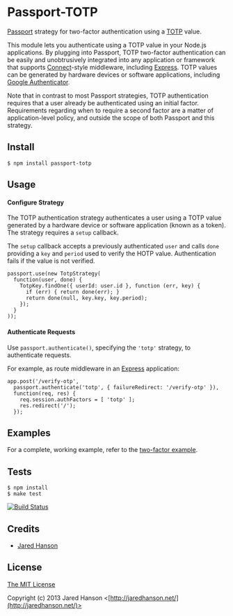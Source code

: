 # Passport-TOTP

[Passport](http://passportjs.org/) strategy for two-factor authentication using
a [TOTP](http://tools.ietf.org/html/rfc6238) value.

This module lets you authenticate using a TOTP value in your Node.js
applications.  By plugging into Passport, TOTP two-factor authentication can be
easily and unobtrusively integrated into any application or framework that
supports [Connect](http://www.senchalabs.org/connect/)-style middleware,
including [Express](http://expressjs.com/).  TOTP values can be generated by
hardware devices or software applications, including [Google Authenticator](https://code.google.com/p/google-authenticator/).

Note that in contrast to most Passport strategies, TOTP authentication requires
that a user already be authenticated using an initial factor.  Requirements
regarding when to require a second factor are a matter of application-level
policy, and outside the scope of both Passport and this strategy.

## Install

    $ npm install passport-totp

## Usage

#### Configure Strategy

The TOTP authentication strategy authenticates a user using a TOTP value
generated by a hardware device or software application (known as a token).  The
strategy requires a `setup` callback.

The `setup` callback accepts a previously authenticated `user` and calls `done`
providing a `key` and `period` used to verify the HOTP value.  Authentication
fails if the value is not verified.

    passport.use(new TotpStrategy(
      function(user, done) {
        TotpKey.findOne({ userId: user.id }, function (err, key) {
          if (err) { return done(err); }
          return done(null, key.key, key.period);
        });
      }
    ));

#### Authenticate Requests

Use `passport.authenticate()`, specifying the `'totp'` strategy, to authenticate
requests.

For example, as route middleware in an [Express](http://expressjs.com/)
application:

    app.post('/verify-otp', 
      passport.authenticate('totp', { failureRedirect: '/verify-otp' }),
      function(req, res) {
        req.session.authFactors = [ 'totp' ];
        res.redirect('/');
      });

## Examples

For a complete, working example, refer to the [two-factor example](https://github.com/jaredhanson/passport-totp/tree/master/examples/two-factor).

## Tests

    $ npm install
    $ make test

[![Build Status](https://secure.travis-ci.org/jaredhanson/passport-totp.png)](http://travis-ci.org/jaredhanson/passport-totp)

## Credits

  - [Jared Hanson](http://github.com/jaredhanson)

## License

[The MIT License](http://opensource.org/licenses/MIT)

Copyright (c) 2013 Jared Hanson <[http://jaredhanson.net/](http://jaredhanson.net/)>


